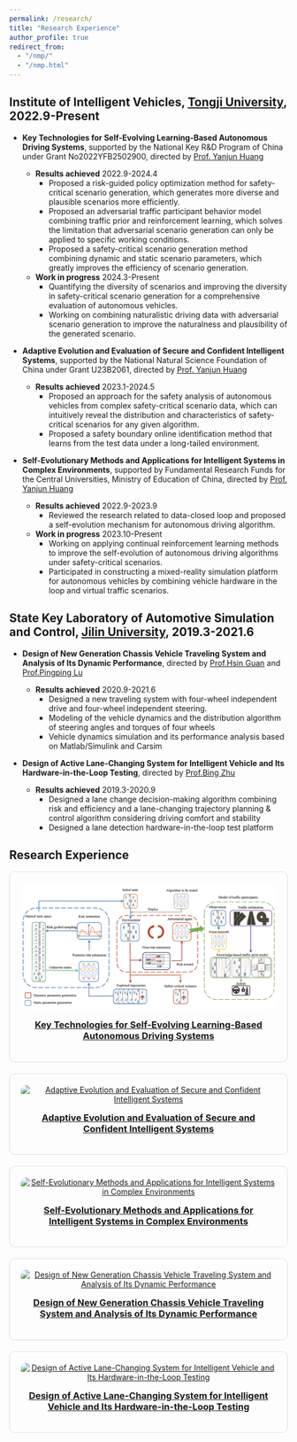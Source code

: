 ```yaml
---
permalink: /research/
title: "Research Experience"
author_profile: true
redirect_from: 
  - "/nmp/"
  - "/nmp.html"
---
```


## Institute of Intelligent Vehicles, [Tongji University](https://www.tongji.edu.cn/eng/), 2022.9-Present
* **Key Technologies for Self-Evolving Learning-Based Autonomous Driving Systems**, supported by the National Key R&D Program of China under Grant No2022YFB2502900, directed by [Prof. Yanjun Huang](https://www.researchgate.net/profile/Yanjun-Huang-4)
  * **Results achieved** 2022.9-2024.4
    * Proposed a risk-guided policy optimization method for safety-critical scenario generation, which generates more diverse and plausible scenarios more efficiently.
    * Proposed an adversarial traffic participant behavior model combining traffic prior and reinforcement learning, which solves the limitation that adversarial scenario generation can only be applied to specific working conditions.
    * Proposed a safety-critical scenario generation method combining dynamic and static scenario parameters, which greatly improves the efficiency of scenario generation.
  * **Work in progress** 2024.3-Present
    * Quantifying the diversity of scenarios and improving the diversity in safety-critical scenario generation for a comprehensive evaluation of autonomous vehicles.
    * Working on combining naturalistic driving data with adversarial scenario generation to improve the naturalness and plausibility of the generated scenario.

* **Adaptive Evolution and Evaluation of Secure and Confident Intelligent Systems**, supported by the National Natural Science Foundation of China under Grant U23B2061, directed by [Prof. Yanjun Huang](https://www.researchgate.net/profile/Yanjun-Huang-4)
  * **Results achieved** 2023.1-2024.5
    * Proposed an approach for the safety analysis of autonomous vehicles from complex safety-critical scenario data, which can intuitively reveal the distribution and characteristics of safety-critical scenarios for any given algorithm.
    * Proposed a safety boundary online identification method that learns from the test data under a long-tailed environment.

* **Self-Evolutionary Methods and Applications for Intelligent Systems in Complex Environments**, supported by Fundamental Research Funds for the Central Universities, Ministry of Education of China, directed by [Prof. Yanjun Huang](https://www.researchgate.net/profile/Yanjun-Huang-4)
  * **Results achieved** 2022.9-2023.9
    * Reviewed the research related to data-closed loop and proposed a self-evolution mechanism for autonomous driving algorithm.
  * **Work in progress** 2023.10-Present
    * Working on applying continual reinforcement learning methods to improve the self-evolution of autonomous driving algorithms under safety-critical scenarios.
    * Participated in constructing a mixed-reality simulation platform for autonomous vehicles by combining vehicle hardware in the loop and virtual traffic scenarios.

## State Key Laboratory of Automotive Simulation and Control, [Jilin University](https://www.jlu.edu.cn/#), 2019.3-2021.6
* **Design of New Generation Chassis Vehicle Traveling System and Analysis of Its Dynamic Performance**, directed by [Prof.Hsin Guan](http://auto.jlu.edu.cn/info/1306/1784.htm) and [Prof.Pingping Lu](http://auto.jlu.edu.cn/info/1318/3892.htm)
  * **Results achieved** 2020.9-2021.6
    * Designed a new traveling system with four-wheel independent drive and four-wheel independent steering.
    * Modeling of the vehicle dynamics and the distribution algorithm of steering angles and torques of four wheels
    * Vehicle dynamics simulation and its performance analysis based on Matlab/Simulink and Carsim
 
* **Design of Active Lane-Changing System for Intelligent Vehicle and Its Hardware-in-the-Loop Testing**, directed by [Prof.Bing Zhu](http://auto.jlu.edu.cn/info/1134/2305.htm)
  * **Results achieved** 2019.3-2020.9
    * Designed a lane change decision-making algorithm combining risk and efficiency and a lane-changing trajectory planning & control algorithm considering driving comfort and stability
    * Designed a lane detection hardware-in-the-loop test platform


## Research Experience

<div class="research-grid">
  <div class="research-item">
    <a href="{{ site.url }}/research/key-technologies/">
      <img src="/images/paper1-framework.png" alt="Key Technologies for Self-Evolving Learning-Based Autonomous Driving Systems">
      <h3>Key Technologies for Self-Evolving Learning-Based Autonomous Driving Systems</h3>
    </a>
  </div>
  
  <div class="research-item">
    <a href="{{ site.url }}/research/adaptive-evolution/">
      <img src="path_to_image.jpg" alt="Adaptive Evolution and Evaluation of Secure and Confident Intelligent Systems">
      <h3>Adaptive Evolution and Evaluation of Secure and Confident Intelligent Systems</h3>
    </a>
  </div>
  
  <div class="research-item">
    <a href="{{ site.url }}/research/self-evolutionary-methods/">
      <img src="path_to_image.jpg" alt="Self-Evolutionary Methods and Applications for Intelligent Systems in Complex Environments">
      <h3>Self-Evolutionary Methods and Applications for Intelligent Systems in Complex Environments</h3>
    </a>
  </div>
  
  <div class="research-item">
    <a href="{{ site.url }}/research/new-generation-chassis/">
      <img src="path_to_image.jpg" alt="Design of New Generation Chassis Vehicle Traveling System and Analysis of Its Dynamic Performance">
      <h3>Design of New Generation Chassis Vehicle Traveling System and Analysis of Its Dynamic Performance</h3>
    </a>
  </div>
  
  <div class="research-item">
    <a href="{{ site.url }}/research/active-lane-changing-system/">
      <img src="path_to_image.jpg" alt="Design of Active Lane-Changing System for Intelligent Vehicle and Its Hardware-in-the-Loop Testing">
      <h3>Design of Active Lane-Changing System for Intelligent Vehicle and Its Hardware-in-the-Loop Testing</h3>
    </a>
  </div>
</div>

<style>
.research-grid {
  display: grid;
  grid-template-columns: repeat(auto-fit, minmax(300px, 1fr));
  gap: 20px;
}

.research-item {
  text-align: center;
  border: 1px solid #ddd;
  padding: 20px;
  border-radius: 10px;
  transition: transform 0.3s;
}

.research-item img {
  max-width: 100%;
  height: auto;
  border-radius: 10px;
}

.research-item h3 {
  margin-top: 15px;
}

.research-item:hover {
  transform: scale(1.05);
}
</style>
